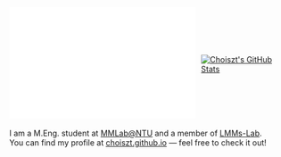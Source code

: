 <div style="display: flex; gap: 10px; align-items: center;">
  <a href="https://github.com/choiszt/github-stats">
    <img src="https://github.com/choiszt/github-stats/blob/master/generated/overview.svg#gh-dark-mode-only" 
         alt="GitHub Stats Overview" 
         style="height: 200px;" />
  </a>

  <a href="https://github.com/choiszt">
    <img src="https://github-readme-stats.vercel.app/api?username=choiszt&include_all_commits=true&show_icons=true&theme=onedark" 
         alt="Choiszt's GitHub Stats" 
         style="height: 200px;" />
  </a>
</div>

<p>
  I am a M.Eng. student at <a href="https://www.mmlab-ntu.com/" target="_blank">MMLab@NTU</a> and a member of 
  <a href="https://www.lmms-lab.com/" target="_blank">LMMs-Lab</a>. <br>
  You can find my profile at <a href="https://choiszt.github.io" target="_blank">choiszt.github.io</a> — feel free to check it out! 
</p>


<!--


<img align="center" src="https://github-readme-stats.vercel.app/api?username=choiszt&show_icons=true&hide_border=true" />  

![](https://komarev.com/ghpvc/?username=choiszt&label=PROFILE+VIEWS)


[![trophy](https://github-profile-trophy.vercel.app/?username=choiszt&column=7)](https://github.com/choiszt)

<img align="center" src="https://github-readme-stats.vercel.app/api?username=choiszt&show_icons=true&hide_border=true" />  <img align="center" src="https://github-readme-streak-stats.herokuapp.com?user=choiszt&hide_border=true&date_format=M%20j%5B%2C%20Y%5D&ring=7EDDCF&fire=7EDDCF" /> 

![](https://komarev.com/ghpvc/?username=choiszt&label=PROFILE+VIEWS)
I am an MEng student at MMLab@NTU, supervised by [Prof. Ziwei Liu](https://liuziwei7.github.io/) and work with [Jingkang Yang](https://jingkang50.github.io/) and [Bo Li](https://brianboli.com/).

**🔭 Recently I'm focusing on Embodied Intelligence and feeling the LMMs.**
📫 How to reach me: ls2001927@gmail.com
![Choiszt's GitHub Stats](https://github-readme-stats.vercel.app/api?username=choiszt&show_icons=true&title_color=FF80BF&text_color=F8F8F2&icon_color=8AFF80&bg_color=212C2A)
![Top Langs](https://github-readme-stats.vercel.app/api/top-langs/?username=choiszt&title_color=FF80BF&text_color=F8F8F2&icon_color=8AFF80&bg_color=212C2A&layout=compact)

**choiszt/choiszt** is a ✨ _special_ ✨ repository because its `README.md` (this file) appears on your GitHub profile.
, specializing in Scene Graph Generation and VLM for Embodied Agent. Currently, I am working as an Undergraduate Research in the NTU@MMLAB Group. 
Here are some ideas to get you started:

- 🔭 I’m currently working on ...
- 🌱 I’m currently learning ...
- 👯 I’m looking to collaborate on ...
- 🤔 I’m looking for help with ...
- 💬 Ask me about ...
- 📫 How to reach me: ...
- 😄 Pronouns: ...
- ⚡ Fun fact: ...
-->

